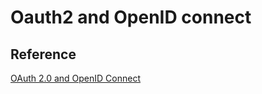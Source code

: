 # Oauth2 and OpenID connect

## Reference

[OAuth 2.0 and OpenID Connect](https://www.youtube.com/watch?v=996OiexHze0)
